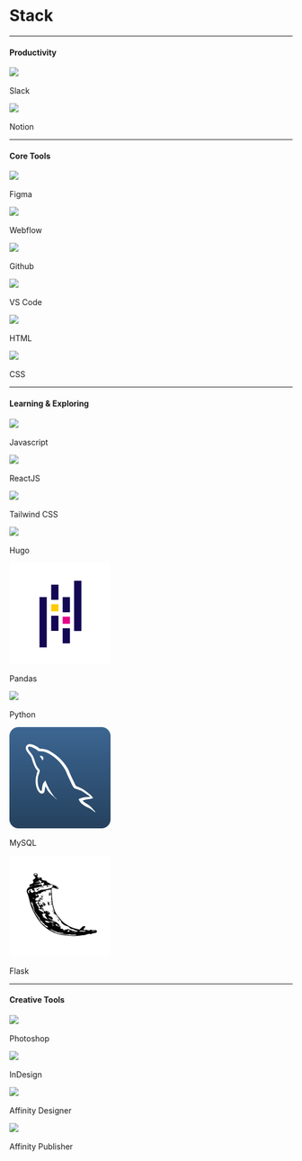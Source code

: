 # Stack

<hr>

<h4 class="stack-title">Productivity</h4>

<div class="flex-grid">
    <div class="card-background card-small-margin col">
        <div class="card-icon-and-title">
            <div class="card-icon">
                <img src="images/stack-slack.svg">
            </div>
            <p class="card-title">Slack</p>
        </div>
        <div class="dot-container">
            <span class="dot yellow-dot"></span>
            <span class="dot yellow-dot"></span>
            <span class="dot yellow-dot"></span>
            <span class="dot yellow-dot"></span>
            <span class="dot yellow-dot"></span>
        </div>
    </div>
    <div class="card-background card-small-margin col">
        <div class="card-icon-and-title">
            <div class="card-icon">
                <img src="images/stack-notion.svg">
            </div>
            <p class="card-title">Notion</p>
        </div>
        <div class="dot-container">
            <span class="dot yellow-dot"></span>
            <span class="dot yellow-dot"></span>
            <span class="dot yellow-dot"></span>
            <span class="dot gray-dot"></span>
            <span class="dot gray-dot"></span>
        </div>
    </div>         
</div>

<hr>

<h4 class="stack-title">Core Tools</h4>

<div class="flex-grid">
    <div class="card-background card-small-margin col">
        <div class="card-icon-and-title">
            <div class="card-icon">
                <img src="images/stack-figma.svg">
            </div>
            <p class="card-title">Figma</p>
        </div>
        <div class="dot-container">
            <span class="dot yellow-dot"></span>
            <span class="dot yellow-dot"></span>
            <span class="dot yellow-dot"></span>
            <span class="dot yellow-dot"></span>
            <span class="dot yellow-dot"></span>
        </div>
    </div>
    <div class="card-background card-small-margin col">
        <div class="card-icon-and-title">
            <div class="card-icon">
                <img src="images/stack-webflow.svg">
            </div>
            <p class="card-title">Webflow</p>
        </div>
        <div class="dot-container">
            <span class="dot yellow-dot"></span>
            <span class="dot yellow-dot"></span>
            <span class="dot yellow-dot"></span>
            <span class="dot yellow-dot"></span>
            <span class="dot gray-dot"></span>
        </div>
    </div>         
</div>

<div class="flex-grid">
    <div class="card-background card-small-margin col">
        <div class="card-icon-and-title">
            <div class="card-icon">
                <img src="images/stack-github.svg">
            </div>
            <p class="card-title">Github</p>
        </div>
        <div class="dot-container">
            <span class="dot yellow-dot"></span>
            <span class="dot yellow-dot"></span>
            <span class="dot yellow-dot"></span>
            <span class="dot gray-dot"></span>
            <span class="dot gray-dot"></span>
        </div>
    </div>
    <div class="card-background card-small-margin col">
        <div class="card-icon-and-title">
            <div class="card-icon">
                <img src="images/stack-visual-studio-code.svg">
            </div>
            <p class="card-title">VS Code</p>
        </div>
        <div class="dot-container">
            <span class="dot yellow-dot"></span>
            <span class="dot yellow-dot"></span>
            <span class="dot yellow-dot"></span>
            <span class="dot yellow-dot"></span>
            <span class="dot gray-dot"></span>
        </div>
    </div>         
</div>

<div class="flex-grid">
    <div class="card-background card-small-margin col">
        <div class="card-icon-and-title">
            <div class="card-icon">
                <img src="images/stack-html5.svg">
            </div>
            <p class="card-title">HTML</p>
        </div>
        <div class="dot-container">
            <span class="dot yellow-dot"></span>
            <span class="dot yellow-dot"></span>
            <span class="dot yellow-dot"></span>
            <span class="dot yellow-dot"></span>
            <span class="dot yellow-dot"></span>
        </div>
    </div>
    <div class="card-background card-small-margin col">
        <div class="card-icon-and-title">
            <div class="card-icon">
                <img src="images/stack-css3.svg">
            </div>
            <p class="card-title">CSS</p>
        </div>
        <div class="dot-container">
            <span class="dot yellow-dot"></span>
            <span class="dot yellow-dot"></span>
            <span class="dot yellow-dot"></span>
            <span class="dot gray-dot"></span>
            <span class="dot gray-dot"></span>
        </div>
    </div>         
</div>

<hr>

<h4 class="stack-title">Learning & Exploring</h4>

<div class="flex-grid">
    <div class="card-background card-small-margin col">
        <div class="card-icon-and-title">
            <div class="card-icon">
                <img src="images/stack-javascript.svg">
            </div>
            <p class="card-title">Javascript</p>
        </div>
        <div class="dot-container">
            <span class="dot yellow-dot"></span>
            <span class="dot yellow-dot"></span>
            <span class="dot gray-dot"></span>
            <span class="dot gray-dot"></span>
            <span class="dot gray-dot"></span>
        </div>
    </div>
    <div class="card-background card-small-margin col">
        <div class="card-icon-and-title">
            <div class="card-icon">
                <img src="images/stack-react.svg">
            </div>
            <p class="card-title">ReactJS</p>
        </div>
        <div class="dot-container">
            <span class="dot yellow-dot"></span>
            <span class="dot yellow-dot"></span>
            <span class="dot gray-dot"></span>
            <span class="dot gray-dot"></span>
            <span class="dot gray-dot"></span>
        </div>
    </div>         
</div>

<div class="flex-grid">
    <div class="card-background card-small-margin col">
        <div class="card-icon-and-title">
            <div class="card-icon">
                <img src="images/stack-tailwindcss.svg">
            </div>
            <p class="card-title">Tailwind CSS</p>
        </div>
        <div class="dot-container">
            <span class="dot yellow-dot"></span>
            <span class="dot yellow-dot"></span>
            <span class="dot yellow-dot"></span>
            <span class="dot gray-dot"></span>
            <span class="dot gray-dot"></span>
        </div>
    </div>
    <div class="card-background card-small-margin col">
        <div class="card-icon-and-title">
            <div class="card-icon">
                <img src="images/stack-hugo.svg">
            </div>
            <p class="card-title">Hugo</p>
        </div>
        <div class="dot-container">
            <span class="dot yellow-dot"></span>
            <span class="dot yellow-dot"></span>
            <span class="dot gray-dot"></span>
            <span class="dot gray-dot"></span>
            <span class="dot gray-dot"></span>
        </div>
    </div>         
</div>

<div class="flex-grid">
    <div class="card-background card-small-margin col">
        <div class="card-icon-and-title">
            <div class="card-icon">
                <img src="images/stack-pandas.svg">
            </div>
            <p class="card-title">Pandas</p>
        </div>
        <div class="dot-container">
            <span class="dot yellow-dot"></span>
            <span class="dot yellow-dot"></span>
            <span class="dot yellow-dot"></span>
            <span class="dot gray-dot"></span>
            <span class="dot gray-dot"></span>
        </div>
    </div>
    <div class="card-background card-small-margin col">
        <div class="card-icon-and-title">
            <div class="card-icon">
                <img src="images/stack-python.svg">
            </div>
            <p class="card-title">Python</p>
        </div>
        <div class="dot-container">
            <span class="dot yellow-dot"></span>
            <span class="dot yellow-dot"></span>
            <span class="dot yellow-dot"></span>
            <span class="dot gray-dot"></span>
            <span class="dot gray-dot"></span>
        </div>
    </div>         
</div>

<div class="flex-grid">
    <div class="card-background card-small-margin col">
        <div class="card-icon-and-title">
            <div class="card-icon">
                <img src="images/stack-mysql-blue.svg">
            </div>
            <p class="card-title">MySQL</p>
        </div>
        <div class="dot-container">
            <span class="dot yellow-dot"></span>
            <span class="dot yellow-dot"></span>
            <span class="dot yellow-dot"></span>
            <span class="dot gray-dot"></span>
            <span class="dot gray-dot"></span>
        </div>
    </div>
    <div class="card-background card-small-margin col">
        <div class="card-icon-and-title">
            <div class="card-icon">
                <img src="images/stack-flask.svg">
            </div>
            <p class="card-title">Flask</p>
        </div>
        <div class="dot-container">
            <span class="dot yellow-dot"></span>
            <span class="dot yellow-dot"></span>
            <span class="dot gray -dot"></span>
            <span class="dot gray-dot"></span>
            <span class="dot gray-dot"></span>
        </div>
    </div>         
</div>

<hr>

<h4 class="stack-title">Creative Tools</h4>

<div class="flex-grid">
    <div class="card-background card-small-margin col">
        <div class="card-icon-and-title">
            <div class="card-icon">
                <img src="images/stack-photoshop.svg">
            </div>
            <p class="card-title">Photoshop</p>
        </div>
        <div class="dot-container">
            <span class="dot yellow-dot"></span>
            <span class="dot yellow-dot"></span>
            <span class="dot yellow-dot"></span>
            <span class="dot yellow-dot"></span>
            <span class="dot gray-dot"></span>
        </div>
    </div>
    <div class="card-background card-small-margin col">
        <div class="card-icon-and-title">
            <div class="card-icon">
                <img src="images/stack-indesign.svg">
            </div>
            <p class="card-title">InDesign</p>
        </div>
        <div class="dot-container">
            <span class="dot yellow-dot"></span>
            <span class="dot yellow-dot"></span>
            <span class="dot yellow-dot"></span>
            <span class="dot yellow-dot"></span>
            <span class="dot yellow-dot"></span>
        </div>
    </div>         
</div>
<div class="flex-grid">
    <div class="card-background card-small-margin col">
        <div class="card-icon-and-title">
            <div class="card-icon">
                <img src="images/stack-affinity-designer.svg">
            </div>
            <p class="card-title">Affinity Designer</p>
        </div>
        <div class="dot-container">
            <span class="dot yellow-dot"></span>
            <span class="dot yellow-dot"></span>
            <span class="dot yellow-dot"></span>
            <span class="dot yellow-dot"></span>
            <span class="dot gray-dot"></span>
        </div>
    </div>
    <div class="card-background card-small-margin col">
        <div class="card-icon-and-title">
            <div class="card-icon">
                <img src="images/stack-affinity-publisher.svg">
            </div>
            <p class="card-title">Affinity Publisher</p>
        </div>
        <div class="dot-container">
            <span class="dot yellow-dot"></span>
            <span class="dot yellow-dot"></span>
            <span class="dot yellow-dot"></span>
            <span class="dot yellow-dot"></span>
            <span class="dot yellow-dot"></span>
        </div>
    </div>         
</div>
